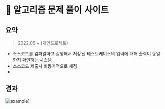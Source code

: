 # 🚀 알고리즘 문제 풀이 사이트

## 요약
> 2022.06 ~ (개인프로젝트)
- 소스코드를 컴파일하고 실행해서 저장된 테스트케이스의 입력에 대해 출력이 동일한지 확인하는 시스템
- 소스코드 제출시 비동기적으로 채점
- 


## 결과
![example1](https://user-images.githubusercontent.com/76832861/175816771-df7cfc13-935d-4770-9434-e1021b186b5e.gif)
